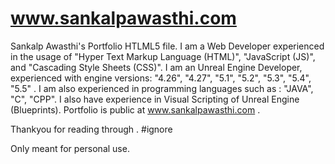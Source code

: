 # www.sankalpawasthi.com
Sankalp Awasthi's Portfolio HTLML5 file.
I am a Web Developer experienced in the usage of "Hyper Text Markup Language (HTML)", "JavaScript (JS)", and "Cascading Style Sheets (CSS)".
I am an Unreal Engine Developer, experienced with engine versions: "4.26", "4.27", "5.1", "5.2", "5.3", "5.4", "5.5" .
I am also experienced in programming languages such as : "JAVA", "C", "CPP".
I also have experience in Visual Scripting of Unreal Engine (Blueprints).
Portfolio is public at www.sankalpawasthi.com .

Thankyou for reading through .
#ignore

Only meant for personal use.
